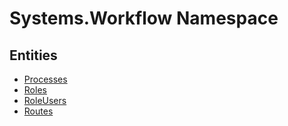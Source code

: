 ﻿---
uid: Systems.Workflow
---
# Systems.Workflow Namespace

## Entities
- [Processes](Systems.Workflow.Processes.md)  
- [Roles](Systems.Workflow.Roles.md)  
- [RoleUsers](Systems.Workflow.RoleUsers.md)  
- [Routes](Systems.Workflow.Routes.md)  


